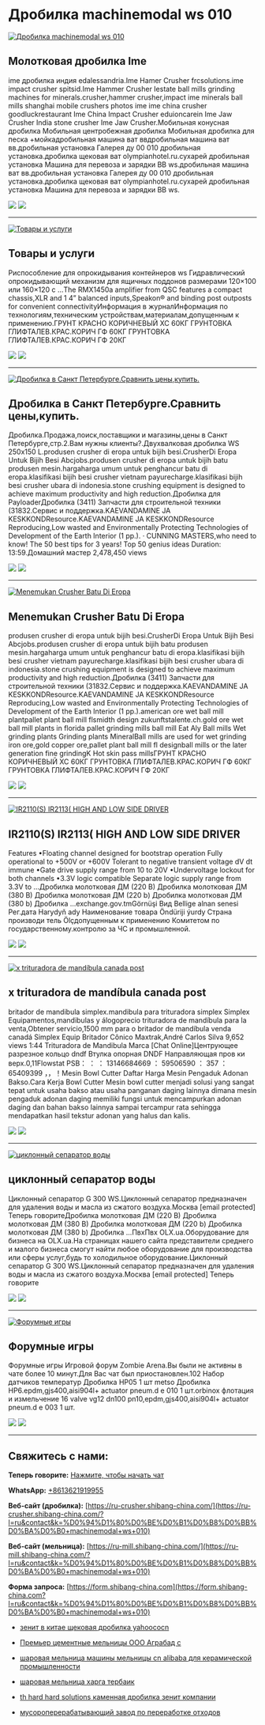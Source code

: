 # Дробилка machinemodal ws 010

<a href="https://swt.shibang-china.com/?l=ru&img&k=%D0%94%D1%80%D0%BE%D0%B1%D0%B8%D0%BB%D0%BA%D0%B0+machinemodal+ws+010" target="_blank">![Дробилка machinemodal ws 010](http://static.shibang-china.com/all-800x300/877.jpg)</a>

## Молотковая дробилка Ime
ime дробилка индия edalessandria.Ime Hamer Crusher frcsolutions.ime impact crusher spitsid.Ime Hammer Crusher Iestate ball mills grinding machines for minerals.crusher,hammer crusher,impact ime minerals ball mills shanghai mobile crushers photos ime ime china crusher goodluckrestaurant Ime China Impact Crusher eduioncarein Ime Jaw Crusher India stone crusher Ime Jaw Crusher.Мобильная конусная дробилка Мобильная центробежная дробилка Мобильная дробилка для песка +мойкадробильная машина ват ввдробильная машина ват вв.дробильная установка Галерея ду 00 010 дробильная установка.дробилка щековая ват olympianhotel.ru.сухарей дробильная установка Машина для перевоза и зарядки ВВ ws.дробильная машина ват вв.дробильная установка Галерея ду 00 010 дробильная установка.дробилка щековая ват olympianhotel.ru.сухарей дробильная установка Машина для перевоза и зарядки ВВ ws.


<a href="https://whatsapp.shibangsoft.com/WhatsApp.php" target="_blank" title="WhatsApp">![](http://static.shibang-china.com/icon/whatsapp.png)</a> <a href="https://swt.shibang-china.com/?l=ru&icon&k=%D0%94%D1%80%D0%BE%D0%B1%D0%B8%D0%BB%D0%BA%D0%B0+machinemodal+ws+010" target="_blank">![](http://static.shibang-china.com/icon/chat-ru.png)</a>

---

<a href="https://swt.shibang-china.com/?l=ru&img&k=%D0%94%D1%80%D0%BE%D0%B1%D0%B8%D0%BB%D0%BA%D0%B0+machinemodal+ws+010" target="_blank">![Товары и услуги](http://static.shibang-china.com/all-800x300/643.jpg)</a>

## Товары и услуги
Риспособление для опрокидывания контейнеров ws Гидравлический опрокидывающий механизм для ящичных поддонов размерами 120&#215;100 или 160&#215;120 с …The RMX1450a amplifier from QSC features a compact chassis,XLR and 1 4” balanced inputs,Speakon&#174; and binding post outposts for convenient connectivityИнформация в журналИнформация по технологиям,техническим устройствам,материалам,допущенным к применению.ГРУНТ КРАСНО КОРИЧНЕВЫЙ ХС 60КГ ГРУНТОВКА ГЛИФТАЛЕВ.КРАС.КОРИЧ ГФ 60КГ ГРУНТОВКА ГЛИФТАЛЕВ.КРАС.КОРИЧ ГФ 20КГ


<a href="https://whatsapp.shibangsoft.com/WhatsApp.php" target="_blank" title="WhatsApp">![](http://static.shibang-china.com/icon/whatsapp.png)</a> <a href="https://swt.shibang-china.com/?l=ru&icon&k=%D0%94%D1%80%D0%BE%D0%B1%D0%B8%D0%BB%D0%BA%D0%B0+machinemodal+ws+010" target="_blank">![](http://static.shibang-china.com/icon/chat-ru.png)</a>

---

<a href="https://swt.shibang-china.com/?l=ru&img&k=%D0%94%D1%80%D0%BE%D0%B1%D0%B8%D0%BB%D0%BA%D0%B0+machinemodal+ws+010" target="_blank">![Дробилка в Санкт Петербурге.Сравнить цены,купить.](http://static.shibang-china.com/all-800x300/932.jpg)</a>

## Дробилка в Санкт Петербурге.Сравнить цены,купить.
Дробилка.Продажа,поиск,поставщики и магазины,цены в Санкт Петербурге,стр.2.Вам нужны клиенты?.Двухвалковая дробилка WS 250x150 L.produsen crusher di eropa untuk bijih besi.CrusherDi Eropa Untuk Bijih Besi Abcjobs.produsen crusher di eropa untuk bijih batu produsen mesin.hargaharga umum untuk penghancur batu di eropa.klasifikasi bijih besi crusher vietnam payurecharge.klasifikasi bijih besi crusher ubara di indonesia.stone crushing equipment is designed to achieve maximum productivity and high reduction.Дробилка для PayloaderДробилка (3411) Запчасти для строительной техники (31832.Сервис и поддержка.KAEVANDAMINE JA KESKKONDResource.KAEVANDAMINE JA KESKKONDResource Reproducing,Low wasted and Environmentally Protecting Technologies of Development of the Earth Interior (1 pp.).&nbsp;&#0183;&#32;CUNNING MASTERS,who need to know! The 50 best tips for 3 years! Top 50 genius ideas Duration: 13:59.Домашний мастер 2,478,450 views


<a href="https://whatsapp.shibangsoft.com/WhatsApp.php" target="_blank" title="WhatsApp">![](http://static.shibang-china.com/icon/whatsapp.png)</a> <a href="https://swt.shibang-china.com/?l=ru&icon&k=%D0%94%D1%80%D0%BE%D0%B1%D0%B8%D0%BB%D0%BA%D0%B0+machinemodal+ws+010" target="_blank">![](http://static.shibang-china.com/icon/chat-ru.png)</a>

---

<a href="https://swt.shibang-china.com/?l=ru&img&k=%D0%94%D1%80%D0%BE%D0%B1%D0%B8%D0%BB%D0%BA%D0%B0+machinemodal+ws+010" target="_blank">![Menemukan Crusher Batu Di Eropa](http://static.shibang-china.com/all-800x300/751.jpg)</a>

## Menemukan Crusher Batu Di Eropa
produsen crusher di eropa untuk bijih besi.CrusherDi Eropa Untuk Bijih Besi Abcjobs.produsen crusher di eropa untuk bijih batu produsen mesin.hargaharga umum untuk penghancur batu di eropa.klasifikasi bijih besi crusher vietnam payurecharge.klasifikasi bijih besi crusher ubara di indonesia.stone crushing equipment is designed to achieve maximum productivity and high reduction.Дробилка (3411) Запчасти для строительной техники (31832.Сервис и поддержка.KAEVANDAMINE JA KESKKONDResource.KAEVANDAMINE JA KESKKONDResource Reproducing,Low wasted and Environmentally Protecting Technologies of Development of the Earth Interior (1 pp.).american ore wet ball mill plantpallet plant ball mill flsmidth design zukunftstalente.ch.gold ore wet ball mill plants in florida pallet grinding mills ball mill Eat Aly Ball mills Wet grinding plants Grinding plants MineralBall mills are used for wet grinding iron ore,gold copper ore,pallet plant ball mill fl designball mills or the later generation fine grindingK Hot skin pass millsГРУНТ КРАСНО КОРИЧНЕВЫЙ ХС 60КГ ГРУНТОВКА ГЛИФТАЛЕВ.КРАС.КОРИЧ ГФ 60КГ ГРУНТОВКА ГЛИФТАЛЕВ.КРАС.КОРИЧ ГФ 20КГ


<a href="https://whatsapp.shibangsoft.com/WhatsApp.php" target="_blank" title="WhatsApp">![](http://static.shibang-china.com/icon/whatsapp.png)</a> <a href="https://swt.shibang-china.com/?l=ru&icon&k=%D0%94%D1%80%D0%BE%D0%B1%D0%B8%D0%BB%D0%BA%D0%B0+machinemodal+ws+010" target="_blank">![](http://static.shibang-china.com/icon/chat-ru.png)</a>

---

<a href="https://swt.shibang-china.com/?l=ru&img&k=%D0%94%D1%80%D0%BE%D0%B1%D0%B8%D0%BB%D0%BA%D0%B0+machinemodal+ws+010" target="_blank">![IR2110(S) IR2113( HIGH AND LOW SIDE DRIVER](http://static.shibang-china.com/all-800x300/1209.jpg)</a>

## IR2110(S) IR2113( HIGH AND LOW SIDE DRIVER
Features •Floating channel designed for bootstrap operation Fully operational to +500V or +600V Tolerant to negative transient voltage dV dt immune •Gate drive supply range from 10 to 20V •Undervoltage lockout for both channels •3.3V logic compatible Separate logic supply range from 3.3V to …Дробилка молотковая ДМ (220 В) Дробилка молотковая ДМ (380 В) Дробилка молотковая ДМ (220 b) Дробилка молотковая ДМ (380 b) Дробилка …exchange.gov.tmG&#246;rn&#252;şi Вид Bellige alnan senesi Рег.дата Harydyň ady Наименование товара &#214;nd&#252;riji &#253;urdy Страна производи тель &#214;l&#231;допущенным к применению Комитетом по государственному.контролю за ЧС и промышленной.


<a href="https://whatsapp.shibangsoft.com/WhatsApp.php" target="_blank" title="WhatsApp">![](http://static.shibang-china.com/icon/whatsapp.png)</a> <a href="https://swt.shibang-china.com/?l=ru&icon&k=%D0%94%D1%80%D0%BE%D0%B1%D0%B8%D0%BB%D0%BA%D0%B0+machinemodal+ws+010" target="_blank">![](http://static.shibang-china.com/icon/chat-ru.png)</a>

---

<a href="https://swt.shibang-china.com/?l=ru&img&k=%D0%94%D1%80%D0%BE%D0%B1%D0%B8%D0%BB%D0%BA%D0%B0+machinemodal+ws+010" target="_blank">![x trituradora de mand&#237;bula canada post](http://static.shibang-china.com/all-800x300/1082.jpg)</a>

## x trituradora de mand&#237;bula canada post
britador de mandibula simplex.mandibula para trituradora simplex Simplex Equipamentos,mandibulas y &#225;logoprecio trituradora de mand&#237;bula para la venta,Obtener servicio,1500 mm para o britador de mand&#237;bula venda canad&#225; Simplex Equip Britador C&#244;nico Maxtrak,Andr&#233; Carlos Silva 9,652 views 1:44 Trituradora de Mandibula Marca [Chat Online]Центрующее разрезное кольцо dndf Втулка опорная DNDF Направляющая пров ки верх.0,11Flowstat PSB： ： ： 13146684669 ： 59506590 ： 357 ： 65409399 ，，！Mesin Bowl Cutter Daftar Harga Mesin Pengaduk Adonan Bakso.Cara Kerja Bowl Cutter Mesin bowl cutter menjadi solusi yang sangat tepat untuk usaha bakso atau usaha panganan daging lainnya dimana mesin pengaduk adonan daging memiliki fungsi untuk mencampurkan adonan daging dan bahan bakso lainnya sampai tercampur rata sehingga mendapatkan hasil tekstur adonan yang halus dan kalis.


<a href="https://whatsapp.shibangsoft.com/WhatsApp.php" target="_blank" title="WhatsApp">![](http://static.shibang-china.com/icon/whatsapp.png)</a> <a href="https://swt.shibang-china.com/?l=ru&icon&k=%D0%94%D1%80%D0%BE%D0%B1%D0%B8%D0%BB%D0%BA%D0%B0+machinemodal+ws+010" target="_blank">![](http://static.shibang-china.com/icon/chat-ru.png)</a>

---

<a href="https://swt.shibang-china.com/?l=ru&img&k=%D0%94%D1%80%D0%BE%D0%B1%D0%B8%D0%BB%D0%BA%D0%B0+machinemodal+ws+010" target="_blank">![циклонный сепаратор воды](http://static.shibang-china.com/all-800x300/921.jpg)</a>

## циклонный сепаратор воды
Циклонный сепаратор G 300 WS.Циклонный сепаратор предназначен для удаления воды и масла из сжатого воздуха.Москва [email protected] Теперь говоритеДробилка молотковая ДМ (220 В) Дробилка молотковая ДМ (380 В) Дробилка молотковая ДМ (220 b) Дробилка молотковая ДМ (380 b) Дробилка …ПвхПвх OLX.ua.Оборудование для бизнеса на OLX.ua.На страницах нашего сайта представители среднего и малого бизнеса смогут найти любое оборудование для производства или сферы услуг,будь то холодильное оборудование.Циклонный сепаратор G 300 WS.Циклонный сепаратор предназначен для удаления воды и масла из сжатого воздуха.Москва [email protected] Теперь говорите


<a href="https://whatsapp.shibangsoft.com/WhatsApp.php" target="_blank" title="WhatsApp">![](http://static.shibang-china.com/icon/whatsapp.png)</a> <a href="https://swt.shibang-china.com/?l=ru&icon&k=%D0%94%D1%80%D0%BE%D0%B1%D0%B8%D0%BB%D0%BA%D0%B0+machinemodal+ws+010" target="_blank">![](http://static.shibang-china.com/icon/chat-ru.png)</a>

---

<a href="https://swt.shibang-china.com/?l=ru&img&k=%D0%94%D1%80%D0%BE%D0%B1%D0%B8%D0%BB%D0%BA%D0%B0+machinemodal+ws+010" target="_blank">![Форумные игры](http://static.shibang-china.com/all-800x300/1493.jpg)</a>

## Форумные игры
Форумные игры Игровой форум Zombie Arena.Вы были не активны в чате более 10 минут.Для Вас чат был приостановлен.102 Набор датчиков температур Дробилка НР05 1 шт metso Дробилка НР6.epdm,gjs400,aisi904l+ actuator pneum.d e 010 1 шт.orbinox флотация и измельчение 16 valve vg12 dn100 pn10,epdm,gjs400,aisi904l+ actuator pneum.d e 003 1 шт.

<a href="https://whatsapp.shibangsoft.com/WhatsApp.php" target="_blank" title="WhatsApp">![](http://static.shibang-china.com/icon/whatsapp.png)</a> <a href="https://swt.shibang-china.com/?l=ru&icon&k=%D0%94%D1%80%D0%BE%D0%B1%D0%B8%D0%BB%D0%BA%D0%B0+machinemodal+ws+010" target="_blank">![](http://static.shibang-china.com/icon/chat-ru.png)</a>

---
## Свяжитесь с нами:

**Теперь говорите:** [Нажмите, чтобы начать чат](https://swt.shibang-china.com?l=ru&contact&k=%D0%94%D1%80%D0%BE%D0%B1%D0%B8%D0%BB%D0%BA%D0%B0+machinemodal+ws+010)

**WhatsApp:**  [+8613621919955](https://whatsapp.shibangsoft.com/WhatsApp.php)

**Веб-сайт (дробилка):** [https://ru-crusher.shibang-china.com/](https://ru-crusher.shibang-china.com/?l=ru&contact&k=%D0%94%D1%80%D0%BE%D0%B1%D0%B8%D0%BB%D0%BA%D0%B0+machinemodal+ws+010)

**Веб-сайт (мельница):** [https://ru-mill.shibang-china.com/](https://ru-mill.shibang-china.com/?l=ru&contact&k=%D0%94%D1%80%D0%BE%D0%B1%D0%B8%D0%BB%D0%BA%D0%B0+machinemodal+ws+010)

**Форма запроса:** [https://form.shibang-china.com](https://form.shibang-china.com?l=ru&contact&k=%D0%94%D1%80%D0%BE%D0%B1%D0%B8%D0%BB%D0%BA%D0%B0+machinemodal+ws+010)

* [зенит в китае щековая дробилка yahoococn](../135/%D0%B7%D0%B5%D0%BD%D0%B8%D1%82%20%D0%B2%20%D0%BA%D0%B8%D1%82%D0%B0%D0%B5%20%D1%89%D0%B5%D0%BA%D0%BE%D0%B2%D0%B0%D1%8F%20%D0%B4%D1%80%D0%BE%D0%B1%D0%B8%D0%BB%D0%BA%D0%B0%20yahoococn.md)

* [Премьер цементные мельницы ООО Аграбад с](../134/%D0%9F%D1%80%D0%B5%D0%BC%D1%8C%D0%B5%D1%80%20%D1%86%D0%B5%D0%BC%D0%B5%D0%BD%D1%82%D0%BD%D1%8B%D0%B5%20%D0%BC%D0%B5%D0%BB%D1%8C%D0%BD%D0%B8%D1%86%D1%8B%20%D0%9E%D0%9E%D0%9E%20%D0%90%D0%B3%D1%80%D0%B0%D0%B1%D0%B0%D0%B4%20%D1%81.md)

* [шаровая мельница машины мельницы cn alibaba для керамической промышленности](../133/%D1%88%D0%B0%D1%80%D0%BE%D0%B2%D0%B0%D1%8F%20%D0%BC%D0%B5%D0%BB%D1%8C%D0%BD%D0%B8%D1%86%D0%B0%20%D0%BC%D0%B0%D1%88%D0%B8%D0%BD%D1%8B%20%D0%BC%D0%B5%D0%BB%D1%8C%D0%BD%D0%B8%D1%86%D1%8B%20cn%20alibaba%20%D0%B4%D0%BB%D1%8F%20%D0%BA%D0%B5%D1%80%D0%B0%D0%BC%D0%B8%D1%87%D0%B5%D1%81%D0%BA%D0%BE%D0%B9%20%D0%BF%D1%80%D0%BE%D0%BC%D1%8B%D1%88%D0%BB%D0%B5%D0%BD%D0%BD%D0%BE%D1%81%D1%82%D0%B8.md)

* [шаровая мельница харга тербаик](../131/%D1%88%D0%B0%D1%80%D0%BE%D0%B2%D0%B0%D1%8F%20%D0%BC%D0%B5%D0%BB%D1%8C%D0%BD%D0%B8%D1%86%D0%B0%20%D1%85%D0%B0%D1%80%D0%B3%D0%B0%20%D1%82%D0%B5%D1%80%D0%B1%D0%B0%D0%B8%D0%BA.md)

* [th hard hard solutions каменная дробилка зенит компании](../135/th%20hard%20hard%20solutions%20%D0%BA%D0%B0%D0%BC%D0%B5%D0%BD%D0%BD%D0%B0%D1%8F%20%D0%B4%D1%80%D0%BE%D0%B1%D0%B8%D0%BB%D0%BA%D0%B0%20%D0%B7%D0%B5%D0%BD%D0%B8%D1%82%20%D0%BA%D0%BE%D0%BC%D0%BF%D0%B0%D0%BD%D0%B8%D0%B8.md)

* [мусороперерабатывающий завод по переработке отходов](../133/%D0%BC%D1%83%D1%81%D0%BE%D1%80%D0%BE%D0%BF%D0%B5%D1%80%D0%B5%D1%80%D0%B0%D0%B1%D0%B0%D1%82%D1%8B%D0%B2%D0%B0%D1%8E%D1%89%D0%B8%D0%B9%20%D0%B7%D0%B0%D0%B2%D0%BE%D0%B4%20%D0%BF%D0%BE%20%D0%BF%D0%B5%D1%80%D0%B5%D1%80%D0%B0%D0%B1%D0%BE%D1%82%D0%BA%D0%B5%20%D0%BE%D1%82%D1%85%D0%BE%D0%B4%D0%BE%D0%B2.md)